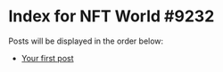 # Index for NFT World #9232
Posts will be displayed in the order below:

- [Your first post](./001-first.md)

